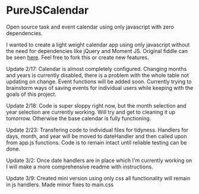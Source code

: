 # PureJSCalendar
Open source task and event calendar using only javascript with zero dependencies.

I wanted to create a light weight calendar app using only javascript without the need for dependencies like jQuery and Moment JS. Original fiddle can be seen <a href="http://jsfiddle.net/BqZk9/13/">here</a>. Feel free to fork this or create new features.

Update 2/17: Calendar is almost completely configured. Changing months and years is currently disabled, there is a problem with the whole table not updating on change. Event functions will be added soon. Currently trying to brainstorm ways of saving events for individual users while keeping with the goals of this project. 

Update 2/18: Code is super sloppy right now, but the month selection and year selection are currently working. Will try and get to cleaning it up tomorrow. Otherwise the base calendar is fully functioning.

Update 2/23: Transfering code to individual files for tidyness. Handlers for days, month, and year will be moved to dateHandler and then called upon from app.js functions. Code is to remain intact until reliable testing can be done.

Update 3/2: Once date handlers are in place which I'm currently working on I will make a more comprehensive readme with instructions.

Update 3/9: Created mini version using only css all functionality will remain in js handlers. Made minor fixes to main.css